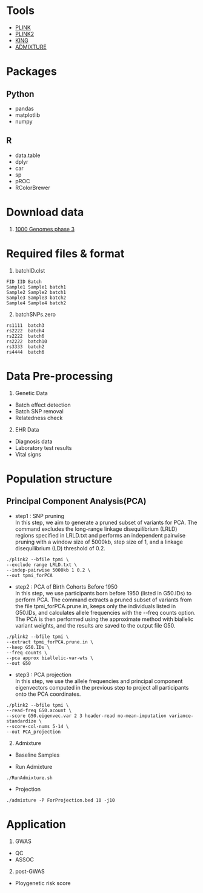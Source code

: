 # Tools

* [PLINK](https://www.cog-genomics.org/plink/)
* [PLINK2](https://www.cog-genomics.org/plink/2.0/)
* [KING](https://www.kingrelatedness.com/)
* [ADMIXTURE](https://dalexander.github.io/admixture/)

# Packages
## Python
* pandas
* matplotlib
* numpy

## R
* data.table
* dplyr
* car
* sp
* pROC
* RColorBrewer

# Download data
1. [1000 Genomes phase 3](https://www.cog-genomics.org/plink/2.0/resources#phase3_1kg)

# Required files & format
1. batchID.clst
```
FID	IID	Batch
Sample1	Sample1	batch1
Sample2	Sample2	batch1
Sample3	Sample3	batch2
Sample4	Sample4	batch2
```
2. batchSNPs.zero
```
rs1111	batch3
rs2222	batch4
rs2222 	batch6
rs2222	batch10
rs3333	batch2
rs4444	batch6
```
# Data Pre-processing
1. Genetic Data
- Batch effect detection
- Batch SNP removal
- Relatedness check
2. EHR Data
- Diagnosis data
- Laboratory test results
- Vital signs

# Population structure
## Principal Component Analysis(PCA)
- step1 : SNP pruning  
In this step, we aim to generate a pruned subset of variants for PCA. The command excludes the long-range linkage disequilibrium (LRLD) regions specified in LRLD.txt and performs an independent pairwise pruning with a window size of 5000kb, step size of 1, and a linkage disequilibrium (LD) threshold of 0.2.

```
./plink2 --bfile tpmi \
--exclude range LRLD.txt \
--indep-pairwise 5000kb 1 0.2 \
--out tpmi_forPCA
```
- step2 : PCA of Birth Cohorts Before 1950  
In this step, we use participants born before 1950 (listed in G50.IDs) to perform PCA. The command extracts a pruned subset of variants from the file tpmi_forPCA.prune.in, keeps only the individuals listed in G50.IDs, and calculates allele frequencies with the --freq counts option. The PCA is then performed using the approximate method with biallelic variant weights, and the results are saved to the output file G50.
```
./plink2 --bfile tpmi \
--extract tpmi_forPCA.prune.in \
--keep G50.IDs \
--freq counts \
--pca approx biallelic-var-wts \
--out G50
```

- step3 : PCA projection  
In this step, we use the allele frequencies and principal component eigenvectors computed in the previous step to project all participants onto the PCA coordinates.
```
./plink2 --bfile tpmi \
--read-freq G50.acount \
--score G50.eigenvec.var 2 3 header-read no-mean-imputation variance-standardize \
--score-col-nums 5-14 \
--out PCA_projection
```

2. Admixture
- Baseline Samples

- Run Admixture
```
./RunAdmixture.sh
```

- Projection
```
./admixture -P ForProjection.bed 10 -j10
```

# Application
1. GWAS
- QC
- ASSOC
2. post-GWAS
- Ploygenetic risk score

